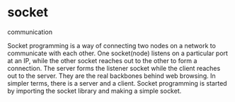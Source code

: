 # socket
communication


Socket programming is a way of connecting two nodes on a network to communicate with each other. One socket(node) listens on a particular port at an IP, while the other socket reaches out to the other to form a connection. The server forms the listener socket while the client reaches out to the server. 
They are the real backbones behind web browsing. In simpler terms, there is a server and a client. 
Socket programming is started by importing the socket library and making a simple socket.  
